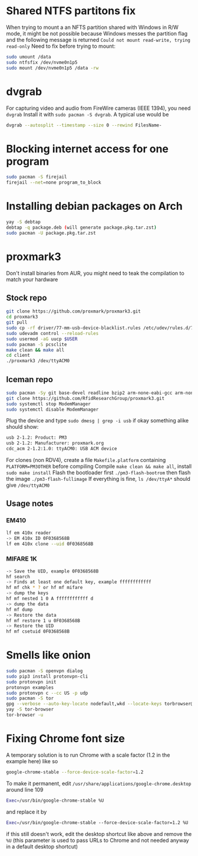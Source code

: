 # Shared NTFS partitons fix
When trying to mount a an NFTS partition shared with Windows in R/W mode, it might be not possible because Windows messes the partition flag and the following message is returned ``Could not mount read-write, trying read-only``
Need to fix before trying to mount:
````bash
sudo umount /data
sudo ntfsfix /dev/nvme0n1p5
sudo mount /dev/nvme0n1p5 /data -rw
````
# dvgrab
For capturing video and audio from FireWire cameras (IEEE 1394), you need ``dvgrab``
Install it with ``sudo pacman -S dvgrab``. A typical use would be

````bash
dvgrab --autosplit --timestamp --size 0 --rewind FilesName-
````
# Blocking internet access for one program
````bash
sudo pacman -S firejail
firejail --net=none program_to_block
````
# Installing debian packages on Arch
````bash
yay -S debtap
debtap -q package.deb (will generate package.pkg.tar.zst)
sudo pacman -U package.pkg.tar.zst
````
# proxmark3
Don't install binaries from AUR, you might need to teak the compilation to match your hardware
## Stock repo
````bash
git clone https://github.com/proxmark/proxmark3.git
cd proxmark3
git pull
sudo cp -rf driver/77-mm-usb-device-blacklist.rules /etc/udev/rules.d/77-mm-usb-device-blacklist.rules
sudo udevadm control --reload-rules
sudo usermod -aG uucp $USER
sudo pacman -S pcsclite
make clean && make all
cd client
./proxmark3 /dev/ttyACM0
````
## Iceman repo
````bash
sudo pacman -Sy git base-devel readline bzip2 arm-none-eabi-gcc arm-none-eabi-newlib qt5-base bluez --needed
git clone https://github.com/RfidResearchGroup/proxmark3.git
sudo systemctl stop ModemManager
sudo systemctl disable ModemManager
````
Plug the device and type `sudo dmesg | grep -i usb` if okay something alike should show:
````bash
usb 2-1.2: Product: PM3
usb 2-1.2: Manufacturer: proxmark.org
cdc_acm 2-1.2:1.0: ttyACM0: USB ACM device
````
For clones (non RDV4), create a file `Makefile.platform` containing `PLATFORM=PM3OTHER` before compiling
Compile `make clean && make all`, install `sudo make install`
Flash the bootloader first `./pm3-flash-bootrom` then flash the image `./pm3-flash-fullimage`
If everything is fine, `ls /dev/ttyA*` should give `/dev/ttyACM0`
## Usage notes
### EM410
````bash
lf em 410x reader
-> EM 410x ID 0F0368568B
lf em 410x clone --uid 0F0368568B
````
### MIFARE 1K
````bash
-> Save the UID, example 0F0368568B
hf search
-> Finds at least one default key, example ffffffffffff
hf mf chk * ? or hf mf mifare
-> dump the keys
hf mf nested 1 0 A ffffffffffff d
-> dump the data
hf mf dump
-> Restore the data
hf mf restore 1 u 0F0368568B
-> Restore the UID
hf mf csetuid 0F0368568B
````
# Smells like onion
````bash
sudo pacman -S openvpn dialog
sudo pip3 install protonvpn-cli
sudo protonvpn init
protonvpn examples
sudo protonvpn c --cc US -p udp
sudo pacman -S tor
gpg --verbose --auto-key-locate nodefault,wkd --locate-keys torbrowser@torproject.org
yay -S tor-browser
tor-browser -u
````
# Fixing Chrome font size
A temporary solution is to run Chrome with a scale factor (1.2 in the example here) like so
````bash
google-chrome-stable --force-device-scale-factor=1.2
````
To make it permanent, edit ``/usr/share/applications/google-chrome.desktop`` around line 109
````bash
Exec=/usr/bin/google-chrome-stable %U
````
and replace it by
````bash
Exec=/usr/bin/google-chrome-stable --force-device-scale-factor=1.2 %U
````
if this still doesn't work, edit the desktop shortcut like above and remove the ``%U`` (this parameter is used to pass URLs to Chrome and not needed anyway in a default desktop shortcut)
